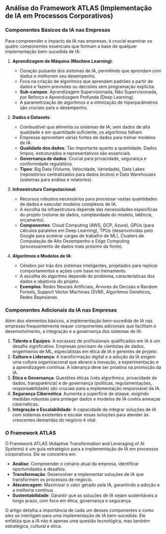 ## Análise do Framework ATLAS (Implementação de IA em Processos Corporativos)

### Componentes Básicos da IA nas Empresas

Para compreender o impacto da IA nas empresas, é crucial examinar os quatro componentes essenciais que formam a base de qualquer implementação bem-sucedida de IA:

1.  **Aprendizagem de Máquina (Machine Learning)**:
    *   Coração pulsante dos sistemas de IA, permitindo que aprendam com dados e melhorem seu desempenho.
    *   Foca na criação de algoritmos que aprendem padrões a partir de dados e fazem previsões ou decisões sem programação explícita.
    *   **Sub-campos**: Aprendizagem Supervisionada, Não Supervisionada, por Reforço e Aprendizagem Profunda (Deep Learning).
    *   A parametrização de algoritmos e a otimização de hiperparâmetros são cruciais para o desempenho.

2.  **Dados e Datasets**:
    *   Combustível que alimenta os sistemas de IA; sem dados de alta qualidade e em quantidade suficiente, os algoritmos falham.
    *   Empresas aproveitam várias fontes de dados para treinar modelos de IA.
    *   **Qualidade dos dados**: Tão importante quanto a quantidade. Dados limpos, estruturados e representativos são essenciais.
    *   **Governança de dados**: Crucial para privacidade, segurança e conformidade regulatória.
    *   **Tipos**: Big Data (Volume, Velocidade, Variedade), Data Lakes (repositórios centralizados para dados brutos) e Data Warehouses (sistemas para análise e relatórios).

3.  **Infraestrutura Computacional**:
    *   Recursos robustos necessários para processar vastas quantidades de dados e executar modelos complexos de IA.
    *   A escolha da infraestrutura depende das necessidades específicas do projeto (volume de dados, complexidade do modelo, latência, orçamento).
    *   **Componentes**: Cloud Computing (AWS, GCP, Azure), GPUs (para cálculos paralelos em Deep Learning), TPUs (desenvolvidas pelo Google para acelerar cargas de trabalho de ML), Clusters de Computação de Alto Desempenho e Edge Computing (processamento de dados mais próximo da fonte).

4.  **Algoritmos e Modelos de IA**:
    *   Cérebro por trás dos sistemas inteligentes, projetados para replicar comportamentos e ações com base no treinamento.
    *   A escolha do algoritmo depende do problema, características dos dados e objetivos do projeto.
    *   **Exemplos**: Redes Neurais Artificiais, Árvores de Decisão e Random Forests, Support Vector Machines (SVM), Algoritmos Genéticos, Redes Bayesianas.

### Componentes Adicionais da IA nas Empresas

Além dos elementos básicos, a implementação bem-sucedida de IA nas empresas frequentemente requer componentes adicionais que facilitam o desenvolvimento, a integração e a governança dos sistemas de IA:

1.  **Talento e Equipes**: A escassez de profissionais qualificados em IA é um desafio significativo. Empresas precisam de cientistas de dados, engenheiros de ML, especialistas em ética de IA e gerentes de projeto.
2.  **Cultura e Liderança**: A transformação digital e a adoção da IA exigem uma cultura organizacional que abrace a inovação, a experimentação e a aprendizagem contínua. A liderança deve ser proativa na promoção da IA.
3.  **Ética e Governança**: Questões éticas (viés algorítmico, privacidade de dados, transparência) e de governança (políticas, regulamentações, responsabilidade) são cruciais para a implementação responsável da IA.
4.  **Segurança Cibernética**: Aumenta a superfície de ataque, exigindo medidas robustas para proteger dados e modelos de IA contra ameaças cibernéticas.
5.  **Integração e Escalabilidade**: A capacidade de integrar soluções de IA com sistemas existentes e escalar essas soluções para atender às crescentes demandas do negócio é vital.

### O Framework ATLAS

O Framework ATLAS (Adaptive Transformation and Leveraging of AI Systems) é um guia estratégico para a implementação de IA em processos corporativos. Ele se concentra em:

*   **Análise**: Compreender o cenário atual da empresa, identificar oportunidades e desafios.
*   **Transformação**: Desenvolver e implementar soluções de IA que transformem os processos de negócio.
*   **Alavancagem**: Maximizar o valor gerado pela IA, garantindo a adoção e a melhoria contínua.
*   **Sustentabilidade**: Garantir que as soluções de IA sejam sustentáveis a longo prazo, com foco em ética, governança e segurança.

O artigo detalha a importância de cada um desses componentes e como eles se interligam para uma implementação de IA bem-sucedida. Ele enfatiza que a IA não é apenas uma questão tecnológica, mas também estratégica, cultural e ética.


